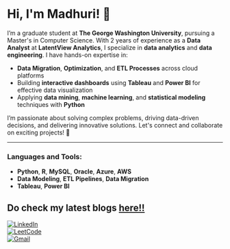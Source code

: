 # Hi, I'm Madhuri! 👋

I’m a graduate student at **The George Washington University**, pursuing a Master's in Computer Science. With 2 years of experience as a **Data Analyst** at **LatentView Analytics**, I specialize in **data analytics** and **data engineering**. I have hands-on expertise in:

- **Data Migration**, **Optimization**, and **ETL Processes** across cloud platforms
- Building **interactive dashboards** using **Tableau** and **Power BI** for effective data visualization
- Applying **data mining**, **machine learning**, and **statistical modeling** techniques with **Python**

I’m passionate about solving complex problems, driving data-driven decisions, and delivering innovative solutions. Let's connect and collaborate on exciting projects! 🚀

---

### Languages and Tools:
- **Python**, **R**, **MySQL**, **Oracle**, **Azure**, **AWS**
- **Data Modeling**, **ETL Pipelines**, **Data Migration**
- **Tableau**, **Power BI**

Do check my latest blogs [here!!](https://medium.com/@madhuriduvvuri15)
---
[![LinkedIn](https://img.shields.io/badge/LinkedIn-0077B5?style=for-the-badge&logo=linkedin&logoColor=white)](https://www.linkedin.com/in/madhuri-duvvuri/)  
[![LeetCode](https://img.shields.io/badge/LeetCode-FFA116?style=for-the-badge&logo=leetcode&logoColor=white)](https://leetcode.com/u/Madhuri9/)  
[![Gmail](https://img.shields.io/badge/Gmail-D14836?style=for-the-badge&logo=gmail&logoColor=white)](mailto:madhuriduvvuri.jobs@gmail.com)

